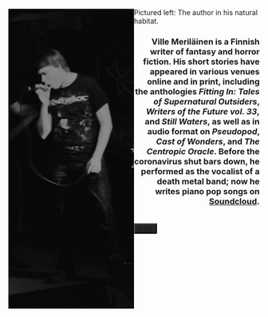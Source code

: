 <img align="left" src="kuva.png">
Pictured left: The author in his natural habitat.

### <p style="text-align: right;"> Ville Meriläinen is a Finnish writer of fantasy and horror fiction. His short stories have appeared in various venues online and in print, including the anthologies _Fitting In: Tales of Supernatural Outsiders_, _Writers of the Future vol. 33_, and _Still Waters_, as well as in audio format on _Pseudopod_, _Cast of Wonders_, and _The Centropic Oracle_. Before the coronavirus shut bars down, he performed as the vocalist of a death metal band; now he writes piano pop songs on [Soundcloud](https://soundcloud.com/carcass-eater).


## <button type="button" body style="background-color:#252525;">[Back](index.md)</button>
